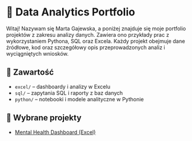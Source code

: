 # 🎯 Data Analytics Portfolio

Witaj! Nazywam się Marta Gajewska, a poniżej znajduje się moje portfolio projektów z zakresu analizy danych. Zawiera ono przykłady prac z wykorzystaniem Pythona, SQL oraz Excela. Każdy projekt obejmuje dane źródłowe, kod oraz szczegółowy opis przeprowadzonych analiz i wyciągniętych wniosków.

## 📁 Zawartość

- `excel/` – dashboardy i analizy w Excelu
- `sql/` – zapytania SQL i raporty z baz danych
- `python/` – notebooki i modele analityczne w Pythonie

## 🔗 Wybrane projekty

- [Mental Health Dashboard (Excel)](excel/mental-health-dashboard/)
